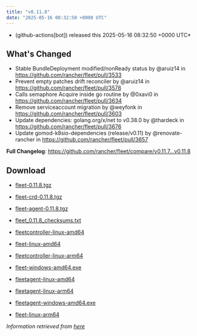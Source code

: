 ```yaml
---
title: "v0.11.8"
date: "2025-05-16 08:32:50 +0000 UTC"
---
```



*  (github-actions[bot]) released this 2025-05-16 08:32:50 +0000 UTC*


## What's Changed
* Stable BundleDeployment modified/nonReady status by @aruiz14 in https://github.com/rancher/fleet/pull/3533
* Prevent empty patches drift reconciler by @aruiz14 in https://github.com/rancher/fleet/pull/3578
* Calls semaphore Acquire inside go routine by @0xavi0 in https://github.com/rancher/fleet/pull/3634
* Remove serviceaccount migration by @weyfonk in https://github.com/rancher/fleet/pull/3603
* Update dependencies: golang.org/x/net to v0.38.0 by @thardeck in https://github.com/rancher/fleet/pull/3676
* Update gomod-k8sio-dependencies (release/v0.11) by @renovate-rancher in https://github.com/rancher/fleet/pull/3657


**Full Changelog**: https://github.com/rancher/fleet/compare/v0.11.7...v0.11.8


## Download

* [fleet-0.11.8.tgz](https://github.com/rancher/fleet/releases/download/v0.11.8/fleet-0.11.8.tgz)

* [fleet-crd-0.11.8.tgz](https://github.com/rancher/fleet/releases/download/v0.11.8/fleet-crd-0.11.8.tgz)

* [fleet-agent-0.11.8.tgz](https://github.com/rancher/fleet/releases/download/v0.11.8/fleet-agent-0.11.8.tgz)

* [fleet_0.11.8_checksums.txt](https://github.com/rancher/fleet/releases/download/v0.11.8/fleet_0.11.8_checksums.txt)

* [fleetcontroller-linux-amd64](https://github.com/rancher/fleet/releases/download/v0.11.8/fleetcontroller-linux-amd64)

* [fleet-linux-amd64](https://github.com/rancher/fleet/releases/download/v0.11.8/fleet-linux-amd64)

* [fleetcontroller-linux-arm64](https://github.com/rancher/fleet/releases/download/v0.11.8/fleetcontroller-linux-arm64)

* [fleet-windows-amd64.exe](https://github.com/rancher/fleet/releases/download/v0.11.8/fleet-windows-amd64.exe)

* [fleetagent-linux-amd64](https://github.com/rancher/fleet/releases/download/v0.11.8/fleetagent-linux-amd64)

* [fleetagent-linux-arm64](https://github.com/rancher/fleet/releases/download/v0.11.8/fleetagent-linux-arm64)

* [fleetagent-windows-amd64.exe](https://github.com/rancher/fleet/releases/download/v0.11.8/fleetagent-windows-amd64.exe)

* [fleet-linux-arm64](https://github.com/rancher/fleet/releases/download/v0.11.8/fleet-linux-arm64)



*Information retrieved from [here](https://github.com/rancher/fleet/releases/tag/v0.11.8)*

